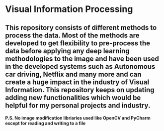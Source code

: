 # **Visual Information Processing**

## This repository consists of different methods to process the data. Most of the methods are developed to get flexibility to pre-process the data before applying any deep learning methodologies to the image and have been used in the developed systems such as Autonomous car driving, Netflix and many more and can create a huge impact in the industry of Visual Information. This repository keeps on updating adding new functionalities which would be helpful for my personal projects and industry.

#### P.S. No image modification libriaries used like OpenCV and PyCharm except for reading and writing to a file
